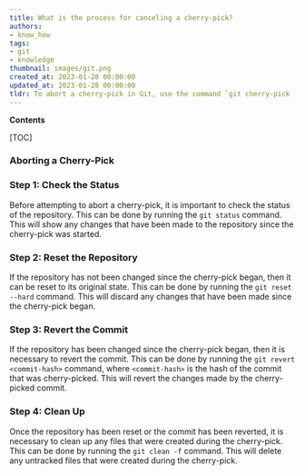 ```yaml
---
title: What is the process for canceling a cherry-pick?
authors:
- know_how
tags:
- git
- knowledge
thumbnail: images/git.png
created_at: 2023-01-28 00:00:00
updated_at: 2023-01-28 00:00:00
tldr: To abort a cherry-pick in Git, use the command `git cherry-pick --abort`.
---
```


**Contents**

[TOC]

### Aborting a Cherry-Pick

### Step 1: Check the Status

Before attempting to abort a cherry-pick, it is important to check the status of the repository. This can be done by running the `git status` command. This will show any changes that have been made to the repository since the cherry-pick was started.

### Step 2: Reset the Repository

If the repository has not been changed since the cherry-pick began, then it can be reset to its original state. This can be done by running the `git reset --hard` command. This will discard any changes that have been made since the cherry-pick began.

### Step 3: Revert the Commit

If the repository has been changed since the cherry-pick began, then it is necessary to revert the commit. This can be done by running the `git revert <commit-hash>` command, where `<commit-hash>` is the hash of the commit that was cherry-picked. This will revert the changes made by the cherry-picked commit.

### Step 4: Clean Up

Once the repository has been reset or the commit has been reverted, it is necessary to clean up any files that were created during the cherry-pick. This can be done by running the `git clean -f` command. This will delete any untracked files that were created during the cherry-pick.
